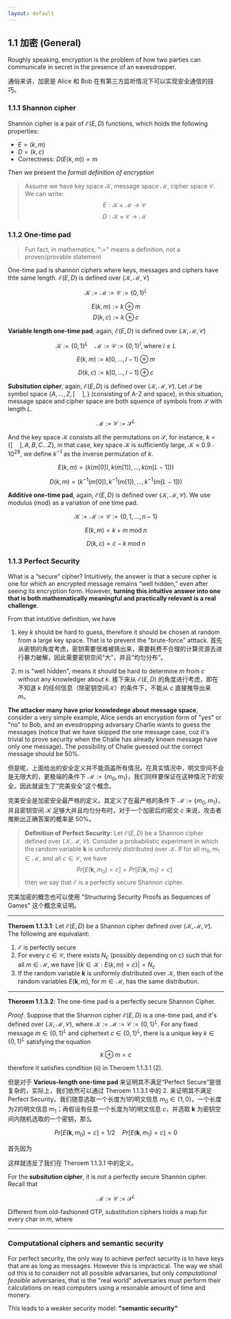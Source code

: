```yaml
---
layout: default
---
```


## 1.1 加密 (General)

Roughly speaking, encryption is the problem of how two parties can communicate in secret in the presence of an eavesdropper. 

通俗来讲，加密是 Alice 和 Bob 在有第三方监听情况下可以实现安全通信的技巧。

### 1.1.1 Shannon cipher

Shannon cipher is a pair of $\mathcal{E}(E,D)$ functions, which holds the following properties:

- $E=(k,m)$
- $D=(k,c)$
- Correctness: $D(E(k,m))=m$

Then we present the *formal definition of encryption* 

> Assume we have key space $\mathcal{K}$, message space $\mathcal{M}$, cipher space $\mathcal{C}$. We can write:
> $$E:\mathcal{K}\times\mathcal{M}\to\mathcal{C}$$
> $$D:\mathcal{K}\times\mathcal{C}\to\mathcal{M}$$

### 1.1.2 One-time pad

> Fun fact, in mathematics, "$:=$" means a definition, not a proven/provable statement

One-time pad is shannon ciphers where keys, messages and ciphers have thte same length. $\mathcal{E}(E,D)$ is defined over $(\mathcal{K},\mathcal{M},\mathcal{C})$

$$\mathcal{K}:=\mathcal{M}:=\mathcal{C}:=\{0,1\}^L$$

$$E(k,m) := k \oplus m$$
$$D(k,c) := k \oplus c$$

**Variable length one-time pad**, again, $\mathcal{E}(E,D)$ is defined over $(\mathcal{K},\mathcal{M},\mathcal{C})$

$$\mathcal{K}:=\{0,1\}^L\quad \mathcal{M}:=\mathcal{C}:=\{0,1\}^l, \;\text{where}\;l\leq L$$

$$E(k, m):=k[0,...,l-1]\oplus m$$

$$D(k, c):=k[0,...,l-1]\oplus c$$

**Subsitution cipher**, again, $\mathcal{E}(E,D)$ is defined over $(\mathcal{K},\mathcal{M},\mathcal{C})$. Let $\mathcal{S}$ be symbol space $\{A,...,Z,[\quad],\}$ (consisting of A-Z and space), in this situation, message space and cipher space are both squence of symbols from $\mathcal{S}$ with length $L$.

$$\mathcal{M}:=\mathcal{C}:=\mathcal{S}^L$$

And the key space $\mathcal{K}$ consists all the permutations on $\mathcal{S}$, for instance, $k=\{[\quad],A, B,C...Z\}$, in that case, key space $\mathcal{K}$ is sufficiently large, $\mathcal{K}\approx 0.9\cdot 10^{28}$, we define $k^{-1}$ as the inverse permutation of $k$.

$$E(k, m) = (k(m[0]),k(m[1]),...,k(m[L-1]))$$

$$D(k, m) = (k^{-1}(m[0]),k^{-1}(m[1]),...,k^{-1}(m[L-1]))$$

**Additive one-time pad**, again, $\mathcal{E}(E,D)$ is defined over $(\mathcal{K},\mathcal{M}, \mathcal{C})$. We use modulus (mod) as a variation of one time pad.

$$\mathcal{K}:=\mathcal{M}:=\mathcal{C}:=\{0,1,...,n-1\}$$

$$E(k,m) = k+m\;\text{mod}\;n$$

$$D(k,c) = c-k\;\text{mod}\;n$$

### 1.1.3 Perfect Security

What is a “secure” cipher? Intuitively, the answer is that a secure cipher is one for which an encrypted message remains “well hidden,” even after seeing its encryption form. However, **turning this intuitive answer into one that is both mathematically meaningful and practically relevant is a real challenge**.

From that intutitive definition, we have
1) key $k$ should be hard to guess, therefore it should be chosen at random from a large key space. That is to prevent the "brute-force" atttack. 
首先从密钥的角度考虑，密钥需要很难被猜出来，需要耗费不合理的计算资源去进行暴力破解，因此需要密钥空间“大”，并且“均匀分布”。

2) $m$ is "well hidden", means it should be hard to determine $m$ from $c$ without any knowledger about $k$. 
接下来从 $\mathcal{E}(E,D)$ 的角度进行考虑，即在不知道 $k$ 的任何信息（除密钥空间$\mathcal{K}$）的条件下，不能从 $c$ 直接推导出来 $m$。

**The attacker many have prior knowledege about message space**, consider a very simple example, Alice sends an encryption form of "yes" or "no" to Bob, and an evesdropping advarsary Charlie wants to guess the messages (notice that we have skipped the one message case, coz it's trivial to prove security when the Chalie has already known message have only one message). The possibility of Chalie guessed out the correct message should be 50%.

但是呢，上面给出的安全定义并不能涵盖所有情况。在真实情况中，明文空间不会是无限大的，更极端的条件下 $\mathcal{M}:=\{m_0, m_1\}$，我们同样要保证在这种情况下的安全。因此就诞生了“完美安全”这个概念。

完美安全是加密安全最严格的定义。其定义了在最严格的条件下 $\mathcal{M}:=\{m_0, m_1\}$，并且密钥空间 $\mathcal{K}$ 足够大并且均匀分布时，对于一个加密后的密文 $c$ 来说，攻击者推断出正确答案的概率是 50%。

> **Definition of Perfect Security:**  Let $\mathcal{E}(E,D)$ be a Shannon cipher defined over $(\mathcal{K},\mathcal{M},\mathcal{C})$. Consider a probabilistic experiment in which the random variable $\mathbf{k}$ is uniformly distributed over $\mathcal{K}$. If for all $m_0, m_1\in\mathcal{M}$, and all $c\in\mathcal{C}$, we have
> $$Pr[E(\mathbf{k},m_0)=c]=Pr[E(\mathbf{k},m_1)=c]$$
> then we say that $\mathcal{E}$ is a perfectly secure Shannon cipher.

完美加密的概念也可以使用 "Structuring Security Proofs as Sequences of Games" 这个概念来证明。

---

**Theroem 1.1.3.1**: Let $\mathcal{E}(E,D)$ be a Shannon cipher defined over $(\mathcal{K},\mathcal{M},\mathcal{C})$. The following are equivalant:
1) $\mathcal{E}$ is perfectly secure
2) For every $c\in\mathcal{C}$, there exists $N_c$ (possibly depending on c) such that for all $m\in\mathcal{M}$, we have $|\{k\in\mathcal{K}:E(k,m)=c\}|=N_c$
3) If the random variable $\mathbf{k}$ is uniformly distributed over $\mathcal{K}$, then each of the random variables $E(\mathbf{k},m)$, for $m\in\mathcal{M}$, has the same distribution.

---

**Theroem 1.1.3.2**: The one-time pad is a perfectly secure Shannon Cipher.

*Proof*. Suppose that the Shannon cipher $\mathcal{E}(E,D)$ is a one-time pad, and it's defined over $(\mathcal{K},\mathcal{M},\mathcal{C})$, where $\mathcal{K}:=\mathcal{M}:=\mathcal{C}:=\{0,1\}^L$. For any fixed message $m\in \{0,1\}^L$ and ciphertext $c\in\{0,1\}^L$, there is a unique key $k\in\{0,1\}^L$ satisfying the equation

$$k\oplus m=c$$

therefore it satisfies condition (ii) in Theroem 1.1.3.1 (2).

但是对于 **Various-length one-time pad** 来证明其不满足“Perfect Secure”是很复杂的，实际上，我们依然可以通过 Theroem 1.1.3.1 中的 2. 来证明其不满足 Perfect Security。我们随意选取一个长度为1的明文信息 $m_0 \in\{1,0\}$，一个长度为2的明文信息 $m_1$；再假设有任意一个长度为1的明文信息 $c$，并选取 $\mathbf{k}$ 为密钥空间内随机选取的一个密钥，那么

$$Pr[E(\mathbf{k}, m_0)=c]=1/2 \quad Pr[E(\mathbf{k},m_1)=c]=0$$

首先因为

这样就违反了我们在 Theroem 1.1.3.1 中的定义。

For the **subsitution cipher**, it is not a perfectly secure Shannon cipher. Recall that

$$\mathcal{M}:=\mathcal{C}:=\mathcal{S}^L$$

Different from old-fashioned OTP, substitution ciphers holds a map for every char in $m$, where

---

### Computational ciphers and semantic security

For perfect security, the only way to achieve perfect security is to have keys that are as long as messages. However this is impractical. The way we shall od this is to considerr not all possible advarsaries, but only *computational feasible* adversaries, that is the "real world" adversaries must perform their calculations on read computers using a resonable amount of time and monery.

This leads to a weaker security model: **"semantic security"**
